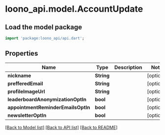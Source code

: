 # loono_api.model.AccountUpdate

## Load the model package
```dart
import 'package:loono_api/api.dart';
```

## Properties
Name | Type | Description | Notes
------------ | ------------- | ------------- | -------------
**nickname** | **String** |  | [optional] 
**prefferedEmail** | **String** |  | [optional] 
**profileImageUrl** | **String** |  | [optional] 
**leaderboardAnonymizationOptIn** | **bool** |  | [optional] 
**appointmentReminderEmailsOptIn** | **bool** |  | [optional] 
**newsletterOptIn** | **bool** |  | [optional] 

[[Back to Model list]](../README.md#documentation-for-models) [[Back to API list]](../README.md#documentation-for-api-endpoints) [[Back to README]](../README.md)


